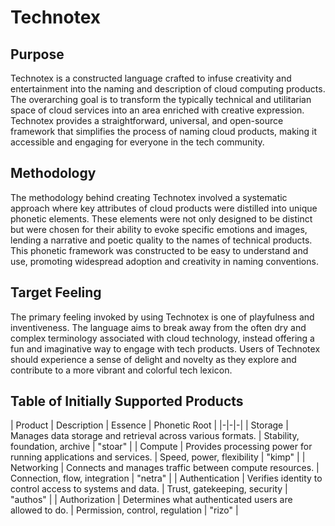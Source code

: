 # Technotex

## Purpose
Technotex is a constructed language crafted to infuse creativity and entertainment into the naming and description of cloud computing products. The overarching goal is to transform the typically technical and utilitarian space of cloud services into an area enriched with creative expression. Technotex provides a straightforward, universal, and open-source framework that simplifies the process of naming cloud products, making it accessible and engaging for everyone in the tech community.

## Methodology
The methodology behind creating Technotex involved a systematic approach where key attributes of cloud products were distilled into unique phonetic elements. These elements were not only designed to be distinct but were chosen for their ability to evoke specific emotions and images, lending a narrative and poetic quality to the names of technical products. This phonetic framework was constructed to be easy to understand and use, promoting widespread adoption and creativity in naming conventions.

## Target Feeling
The primary feeling invoked by using Technotex is one of playfulness and inventiveness. The language aims to break away from the often dry and complex terminology associated with cloud technology, instead offering a fun and imaginative way to engage with tech products. Users of Technotex should experience a sense of delight and novelty as they explore and contribute to a more vibrant and colorful tech lexicon.

## Table of Initially Supported Products
| Product | Description | Essence | Phonetic Root |
|-|-|-|
| Storage | Manages data storage and retrieval across various formats. | Stability, foundation, archive | "stoar" |
| Compute | Provides processing power for running applications and services. | Speed, power, flexibility | "kimp" |
| Networking | Connects and manages traffic between compute resources. | Connection, flow, integration | "netra" |
| Authentication | Verifies identity to control access to systems and data. | Trust, gatekeeping, security | "authos" |
| Authorization | Determines what authenticated users are allowed to do. | Permission, control, regulation | "rizo" |
